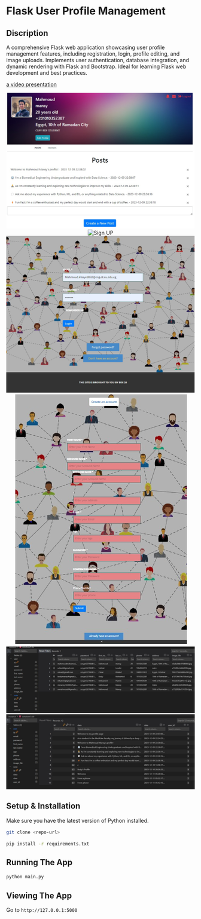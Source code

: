 # Flask User Profile Management

## Discription
A comprehensive Flask web application showcasing user profile management features, including registration, login, profile editing, and image uploads. Implements user authentication, database integration, and dynamic rendering with Flask and Bootstrap. Ideal for learning Flask web development and best practices.

[a video presentation](https://drive.google.com/file/d/1hwISKuoGXkUZUnUkge7NuuITEzsCt7Sv/view)

<div style="text-align:center">
    <img src="website\static\images\2.jpg" alt="Sign UP">
</div>
<div style="text-align:center">
    <img src="website\static\images\3.jpeg" alt="Sign UP">
</div>
<div style="text-align:center">
    <img src="website\static\images\5.jpeg" alt="Sign UP">
</div>
<div style="text-align:center">
    <img src="website\static\images\4.jpeg" alt="Sign UP">
</div>
<div style="text-align:center">
    <img src="website\static\images\user_database.jpg" alt="Sign UP">
</div>
<div style="text-align:center">
    <img src="website\static\images\database_posts.jpg" alt="Sign UP">
</div>


## Setup & Installation

Make sure you have the latest version of Python installed.

```bash
git clone <repo-url>
```

```bash
pip install -r requirements.txt
```

## Running The App

```bash
python main.py
```

## Viewing The App

Go to `http://127.0.0.1:5000`
